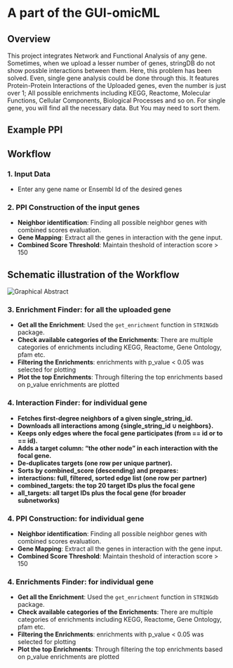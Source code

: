 # A part of the GUI-omicML

## Overview
This project integrates Network and Functional Analysis of any gene. Sometimes, when we upload a lesser number of genes, stringDB do not show possble interactions between them. Here, this problem has been solved. Even, single gene analysis could be done through this. It features Protein-Protein Interactions of the Uploaded genes, even the number is just over 1; All possible enrichments including KEGG, Reactome, Molecular Functions, Cellular Components, Biological Processes and so on. For single gene, you will find all the necessary data. But You may need to sort them.

## Example PPI

## Workflow

### 1. Input Data
- Enter any gene name or Ensembl Id of the desired genes

### 2. PPI Construction of the input genes
- **Neighbor identification**: Finding all possible neighbor genes with combined scores evaluation.
- **Gene Mapping**: Extract all the genes in interaction with the gene input.
- **Combined Score Threshold**: Maintain theshold of interaction score > 150
## Schematic illustration of the Workflow
![Graphical Abstract](figure/Figure-01_Graphical_Abstract.png)
### 3. Enrichment Finder: for all the uploaded gene
- **Get all the Enrichment**: Used the `get_enrichment` function in `STRINGdb` package.
- **Check available categories of the Enrichments**: There are multiple categories of enrichments including KEGG, Reactome, Gene Ontology, pfam etc.
- **Filtering the Enrichments**: enrichments with p_value < 0.05 was selected for plotting
- **Plot the top Enrichments**: Through filtering the top enrichments based on p_value enrichments are plotted

### 4. Interaction Finder: for individual gene
- **Fetches first‑degree neighbors of a given single_string_id.**
- **Downloads all interactions among {single_string_id ∪ neighbors}.**
- **Keeps only edges where the focal gene participates (from == id or to == id).**
- **Adds a target column: “the other node” in each interaction with the focal gene.**
- **De‑duplicates targets (one row per unique partner).**
- **Sorts by combined_score (descending) and prepares:**
- **interactions: full, filtered, sorted edge list (one row per partner)**
- **combined_targets: the top 20 target IDs plus the focal gene**
- **all_targets: all target IDs plus the focal gene (for broader subnetworks)**

### 4. PPI Construction: for individual gene
- **Neighbor identification**: Finding all possible neighbor genes with combined scores evaluation.
- **Gene Mapping**: Extract all the genes in interaction with the gene input.
- **Combined Score Threshold**: Maintain theshold of interaction score > 150

### 4. Enrichments Finder: for individual gene
- **Get all the Enrichment**: Used the `get_enrichment` function in `STRINGdb` package.
- **Check available categories of the Enrichments**: There are multiple categories of enrichments including KEGG, Reactome, Gene Ontology, pfam etc.
- **Filtering the Enrichments**: enrichments with p_value < 0.05 was selected for plotting
- **Plot the top Enrichments**: Through filtering the top enrichments based on p_value enrichments are plotted

